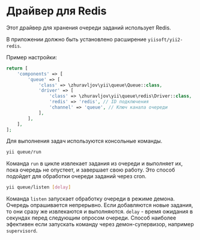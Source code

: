 Драйвер для Redis
================

Этот драйвер для хранения очереди заданий использует Redis.

В приложении должно быть установлено расширение `yiisoft/yii2-redis`.

Пример настройки:

```php
return [
    'components' => [
        'queue' => [
            'class' => \zhuravljov\yii\queue\Queue::class,
            'driver' => [
                'class' => \zhuravljov\yii\queue\redis\Driver::class,
                'redis' => 'redis', // ID подключения
                'channel' => 'queue', // Ключ канала очереди
            ],
        ],
    ],
];
```

Для выполнения задач используются консольные команды.

```bash
yii queue/run
```

Команда `run` в цикле извлекает задания из очереди и выполняет их, пока очередь не опустеет, и
завершает свою работу. Это способ подойдет для обработки очереди заданий через cron.

```bash
yii queue/listen [delay]
```

Команда `listen` запускает обработку очереди в режиме демона. Очередь опрашивается непрерывно.
Если добавляются новые задания, то они сразу же извлекаются и выполняются. `delay` - время ожидания
в секундах перед следующим опросом очереди. Способ наиболее эфективен если запускать команду через
демон-супервизор, например `supervisord`.
